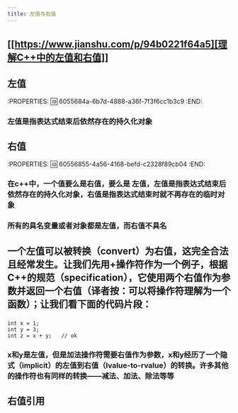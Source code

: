 ```yaml
---
title: 左值与右值
---
```


## [[https://www.jianshu.com/p/94b0221f64a5][理解C++中的左值和右值]]
## 左值
:PROPERTIES:
:id: 6055684a-6b7d-4888-a36f-7f3f6cc1b3c9
:END:
### 左值是指表达式结束后依然存在的持久化对象
## 右值
:PROPERTIES:
:id: 60556855-4a56-4168-befd-c2328f89cb04
:END:
### 在c++中，一个值要么是右值，要么是 左值，左值是指表达式结束后依然存在的持久化对象，右值是指**表达式结束时就不再存在的临时对象**
### 所有的具名变量或者对象都是左值，而右值不具名
## 一个左值可以被转换（convert）为右值，这完全合法且经常发生。让我们先用+操作符作为一个例子，根据C++的规范（specification），它使用两个右值作为参数并返回一个右值（译者按：可以将操作符理解为一个函数）；让我们看下面的代码片段：
### 
```
int x = 1;
int y = 3;
int z = x + y;   // ok
```
### x和y是左值，但是加法操作符需要右值作为参数，x和y经历了一个隐式（implicit）的左值到右值（lvalue-to-rvalue）的转换。许多其他的操作符也有同样的转换——减法、加法、除法等等
## 右值引用
###
